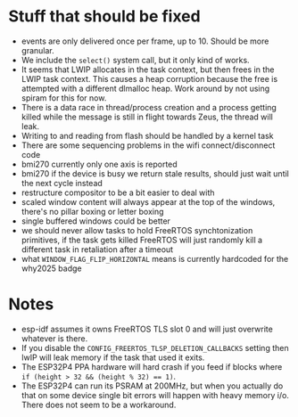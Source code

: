 # Stuff that should be fixed

* events are only delivered once per frame, up to 10. Should be more granular.
* We include the `select()` system call, but it only kind of works.
* It seems that LWIP allocates in the task context, but then frees in the LWIP task context. This causes a heap corruption because the free is attempted with a different dlmalloc heap. Work around by not using spiram for this for now.
* There is a data race in thread/process creation and a process getting killed while the message is still in flight towards Zeus, the thread will leak.
* Writing to and reading from flash should be handled by a kernel task
* There are some sequencing problems in the wifi connect/disconnect code
* bmi270 currently only one axis is reported
* bmi270 if the device is busy we return stale results, should just wait until the next cycle instead
* restructure compositor to be a bit easier to deal with
* scaled window content will always appear at the top of the windows, there's no pillar boxing or letter boxing
* single buffered windows could be better
* we should never allow tasks to hold FreeRTOS synchtonization primitives, if the task gets killed FreeRTOS will just randomly kill a different task in retaliation after a timeout
* what `WINDOW_FLAG_FLIP_HORIZONTAL` means is currently hardcoded for the why2025 badge

# Notes

* esp-idf assumes it owns FreeRTOS TLS slot 0 and will just overwrite whatever is there.
* If you disable the `CONFIG_FREERTOS_TLSP_DELETION_CALLBACKS` setting then lwIP will leak memory if the task that used it exits.
* The ESP32P4 PPA hardware will hard crash if you feed if blocks where `if (height > 32 && (height % 32) == 1)`.
* The ESP32P4 can run its PSRAM at 200MHz, but when you actually do that on some device single bit errors will happen with heavy memory i/o. There does not seem to be a workaround.

